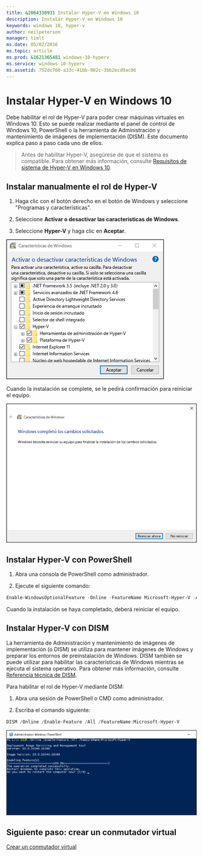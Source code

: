 ```yaml
---
title: &2064330931 Instalar Hyper-V en Windows 10
description: Instalar Hyper-V en Windows 10
keywords: windows 10, hyper-v
author: neilpeterson
manager: timlt
ms.date: 05/02/2016
ms.topic: article
ms.prod: &1621365481 windows-10-hyperv
ms.service: windows-10-hyperv
ms.assetid: 752dc760-a33c-41bb-902c-3bb2ecd9ac86
---
```


# Instalar Hyper-V en Windows 10

Debe habilitar el rol de Hyper-V para poder crear máquinas virtuales en Windows 10. Esto se puede realizar mediante el panel de control de Windows 10, PowerShell o la herramienta de Administración y mantenimiento de imágenes de implementación (DISM). Este documento explica paso a paso cada uno de ellos.

> Antes de habilitar Hyper-V, asegúrese de que el sistema es compatible. Para obtener más información, consulte [Requisitos de sistema de Hyper-V en Windows 10](https://msdn.microsoft.com/virtualization/hyperv_on_windows/quick_start/walkthrough_compatibility).

## Instalar manualmente el rol de Hyper-V

1. Haga clic con el botón derecho en el botón de Windows y seleccione "Programas y características".

2. Seleccione **Activar o desactivar las características de Windows**.

3. Seleccione **Hyper-V** y haga clic en **Aceptar**.

![](media/enable_role_upd.png)

Cuando la instalación se complete, se le pedirá confirmación para reiniciar el equipo.

![](media/restart_upd.png)

## Instalar Hyper-V con PowerShell

1. Abra una consola de PowerShell como administrador.

2. Ejecute el siguiente comando:

```powershell
Enable-WindowsOptionalFeature -Online -FeatureName Microsoft-Hyper-V -All
```
Cuando la instalación se haya completado, deberá reiniciar el equipo.

## Instalar Hyper-V con DISM

La herramienta de Administración y mantenimiento de imágenes de implementación (o DISM) se utiliza para mantener imágenes de Windows y preparar los entornos de preinstalación de Windows. DISM también se puede utilizar para habilitar las características de Windows mientras se ejecuta el sistema operativo. Para obtener más información, consulte [Referencia técnica de DISM](https://technet.microsoft.com/en-us/library/hh824821.aspx).

Para habilitar el rol de Hyper-V mediante DISM:

1. Abra una sesión de PowerShell o CMD como administrador.

2. Escriba el comando siguiente:

```powershell
DISM /Online /Enable-Feature /All /FeatureName:Microsoft-Hyper-V
```
![](media/dism_upd.png)


## Siguiente paso: crear un conmutador virtual

[Crear un conmutador virtual](walkthrough_virtual_switch.md)






<!--HONumber=May16_HO1-->


